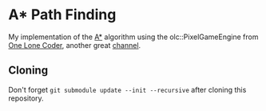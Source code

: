 # A\* Path Finding

My implementation of the [A\*](https://en.wikipedia.org/wiki/A*_search_algorithm#Pseudocode) algorithm using
the olc::PixelGameEngine from [One Lone Coder](https://community.onelonecoder.com), another great [channel](https://www.youtube.com/channel/UC-yuWVUplUJZvieEligKBkA).

## Cloning

Don't forget `git submodule update --init --recursive` after cloning this repository.
